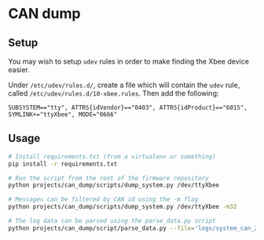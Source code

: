 # CAN dump

## Setup

You may wish to setup `udev` rules in order to make finding the Xbee device 
easier.

Under `/etc/udev/rules.d/`, create a file which will contain the `udev` rule, 
called `/etc/udev/rules.d/10-xbee.rules`. Then add the following:

```
SUBSYSTEM=="tty", ATTRS{idVendor}=="0403", ATTRS{idProduct}=="6015", SYMLINK+="ttyXbee", MODE="0666"
```

## Usage

```bash
# Install requirements.txt (from a virtualenv or something)
pip install -r requirements.txt

# Run the script from the root of the firmware repository
python projects/can_dump/scripts/dump_system.py /dev/ttyXbee

# Messages can be filtered by CAN id using the -m flag
python projects/can_dump/scripts/dump_system.py /dev/ttyXbee -m32

# The log data can be parsed using the parse_data.py script
python projects/can_dump/script/parse_data.py --file='logs/system_can_2018-07-20 08:12:22.467099.log'
```

